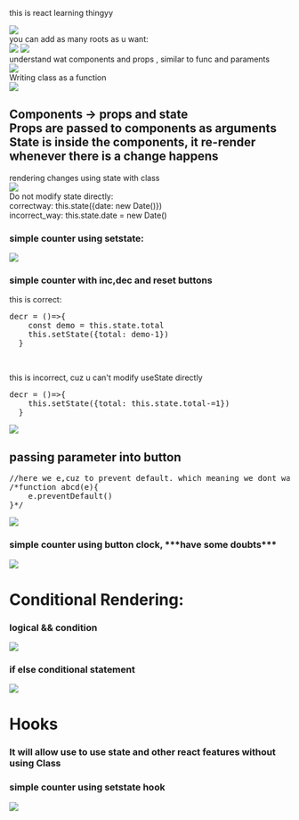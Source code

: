this is react learning thingyy

<img src="screen_shots/2.png">



<div>you can add as many roots as u want:</div>
<img src="screen_shots/1.png">
<img src="screen_shots/4.png">
<div>understand wat components and props , similar to func and paraments</div>
<img src="screen_shots/3.png">
<div>Writing class as a function</div>
<img src="screen_shots/5.png">
<h2>Components -> props and state<br> Props are passed to components as arguments<br>State is inside the components, it re-render whenever there is a change happens</h2>
<div>rendering changes using state with class</div>
<img src="screen_shots/6.png">
<div>
Do not modify state directly:<br>
correctway: this.state({date: new Date()})<br>
incorrect_way: this.state.date = new Date()
</div>

<h3>simple counter using setstate:</h3>
<img src="screen_shots/7.png">
<h3>simple counter with inc,dec and reset buttons</h3>
<div>
this is correct:<br>
<pre>decr = ()=>{
    const demo = this.state.total
    this.setState({total: demo-1})
  }</pre><br>
  
  this is incorrect, cuz u can't modify useState directly<br>
  <pre>decr = ()=>{
    this.setState({total: this.state.total-=1})
  }</pre>
  </div>
<img src="screen_shots/8.png">

<h2>passing parameter into button</h2>
<pre>
//here we e,cuz to prevent default. which meaning we dont want to call this function when user req for this page
/*function abcd(e){
    e.preventDefault()
}*/
</pre>
<img src="screen_shots/9.png">
<h3>simple counter using button clock, ***have some doubts***</h3>
<img src="screen_shots/10.png">
<h1>Conditional Rendering:</h1>
<h3>logical && condition</h3>
<img src="screen_shots/11.png">
<h3>if else conditional statement</h3>
<img src="screen_shots/12.png">

<h1>Hooks</h1>
<h3>It will allow use to use state and other react features without using Class</h3>
<h3>simple counter using setstate hook</h3>
<img src="screen_shots/13.png">

